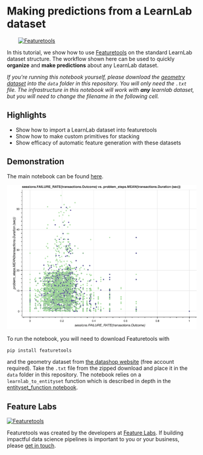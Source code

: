 # Making predictions from a LearnLab dataset
<a style="margin:30px" href="https://www.featuretools.com">
    <img width=50% src="https://www.featuretools.com/wp-content/uploads/2017/12/FeatureLabs-Logo-Tangerine-800.png" alt="Featuretools" />
</a>

In this tutorial, we show how to use [Featuretools](https://www.featuretools.com) on the standard LearnLab dataset structure. The workflow shown here can be used to quickly **organize** and **make predictions** about any LearnLab dataset.

*If you're running this notebook yourself, please download the [geometry dataset](https://pslcdatashop.web.cmu.edu/DatasetInfo?datasetId=76) into the `data` folder in this repository. You will only need the `.txt` file. The infrastructure in this notebook will work with **any** learnlab dataset, but you will need to change the filename in the following cell.*

## Highlights
* Show how to import a LearnLab dataset into featuretools
* Show how to make custom primitives for stacking
* Show efficacy of automatic feature generation with these datasets

## Demonstration

The main notebook can be found [here](Demo%20-%20LearnLab.ipynb). 

![Example image](data/images/exampleimage.png)

To run the notebook, you will need to download Featuretools with
```
pip install featuretools
```
and the geometry dataset from [the datashop website](https://pslcdatashop.web.cmu.edu/DatasetInfo?datasetId=76) (free account required). Take the `.txt` file from the zipped download and place it in the `data` folder in this repository. The notebook relies on a `learnlab_to_entityset` function which is described in depth in the [entityset_function notebook](entityset_function.ipynb). 

## Feature Labs
<a href="https://www.featurelabs.com/">
    <img src="http://www.featurelabs.com/wp-content/uploads/2017/12/logo.png" alt="Featuretools" />
</a>

Featuretools was created by the developers at [Feature Labs](https://www.featurelabs.com/). If building impactful data science pipelines is important to you or your business, please [get in touch](https://www.featurelabs.com/contact.html).
